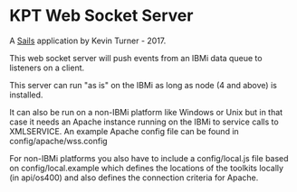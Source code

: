 # KPT Web Socket Server

A [Sails](http://sailsjs.org) application by Kevin Turner - 2017.

This web socket server will push events from an IBMi data queue to listeners on a client.

This server can run "as is" on the IBMi as long as node (4 and above) is installed.

It can also be run on a non-IBMi platform like Windows or Unix but in that case it needs 
an Apache instance running on the IBMi to service calls to XMLSERVICE.  An example
Apache config file can be found in config/apache/wss.config

For non-IBMi platforms you also have to include a config/local.js file based on
config/local.example which defines the locations of the toolkits locally 
(in api/os400) and also defines the connection criteria for Apache.


